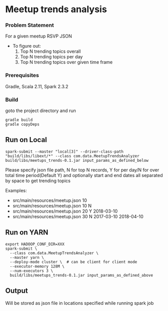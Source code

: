 # Meetup trends analysis

### Problem Statement
For a given meetup RSVP JSON

* To figure out:
    1. Top N trending topics overall
    2. Top N trending topics per day
    3. Top N trending topics over given time frame
### Prerequisites

Gradle, 
Scala 2.11,
Spark 2.3.2

### Build
goto the project directory and run
```
gradle build
gradle copyDeps
```

## Run on Local

```
spark-submit --master "local[3]" --driver-class-path "build/libs/libext/*" --class com.data.MeetupTrendsAnalyzer build/libs/meetups_trends-0.1.jar input_params_as_defined_below
```
Please specify json file path, N for top N records, Y for per day/N for over total time period(Default Y)
and optionally start and end dates all separated by space to get trending topics  
  
  Examples:
- src/main/resources/meetup.json 10
- src/main/resources/meetup.json 10 N
- src/main/resources/meetup.json 20 Y 2018-03-10
- src/main/resources/meetup.json 30 N 2017-03-10 2018-04-10


## Run on YARN

```
export HADOOP_CONF_DIR=XXX
spark-submit \
  --class com.data.MeetupTrendsAnalyzer \
  --master yarn \
  --deploy-mode cluster \  # can be client for client mode
  --executor-memory 128M \
  --num-executors 3 \
  build/libs/meetups_trends-0.1.jar input_params_as_defined_above
```

## Output
Will be stored as json file in locations specified while running spark job
